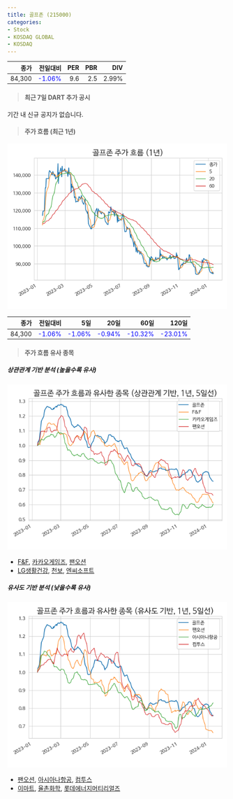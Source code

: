 ```yaml
---
title: 골프존 (215000)
categories:
- Stock
- KOSDAQ GLOBAL
- KOSDAQ
---
```


|종가|전일대비|PER|PBR|DIV|
|---:|-------:|--:|--:|--:|
|84,300|<span style="color: blue">-1.06%</span>|9.6|2.5|2.99%|

<!-- more -->

> #### 최근 7일 DART 추가 공시

기간 내 신규 공지가 없습니다.

> #### 주가 흐름 (최근 1년)

![215000](/assets/images/stock/215000.png)

|종가|전일대비|5일|20일|60일|120일|
|---:|-------:|--:|---:|---:|----:|
|84,300|<span style="color: blue">-1.06%</span>|<span style="color: blue">-1.06%</span>|<span style="color: blue">-0.94%</span>|<span style="color: blue">-10.32%</span>|<span style="color: blue">-23.01%</span>|

> #### 주가 흐름 유사 종목

##### 상관관계 기반 분석 (높을수록 유사)
![215000](/assets/images/stock/215000_corr.png)
- [F&F](/383220/), [카카오게임즈](/293490/), [팬오션](/028670/)
- [LG생활건강](/051900/), [천보](/278280/), [엔씨소프트](/036570/)

##### 유사도 기반 분석 (낮을수록 유사)	
![215000](/assets/images/stock/215000_sim.png)
- [팬오션](/028670/), [아시아나항공](/020560/), [컴투스](/078340/)
- [이마트](/139480/), [율촌화학](/008730/), [롯데에너지머티리얼즈](/020150/)
